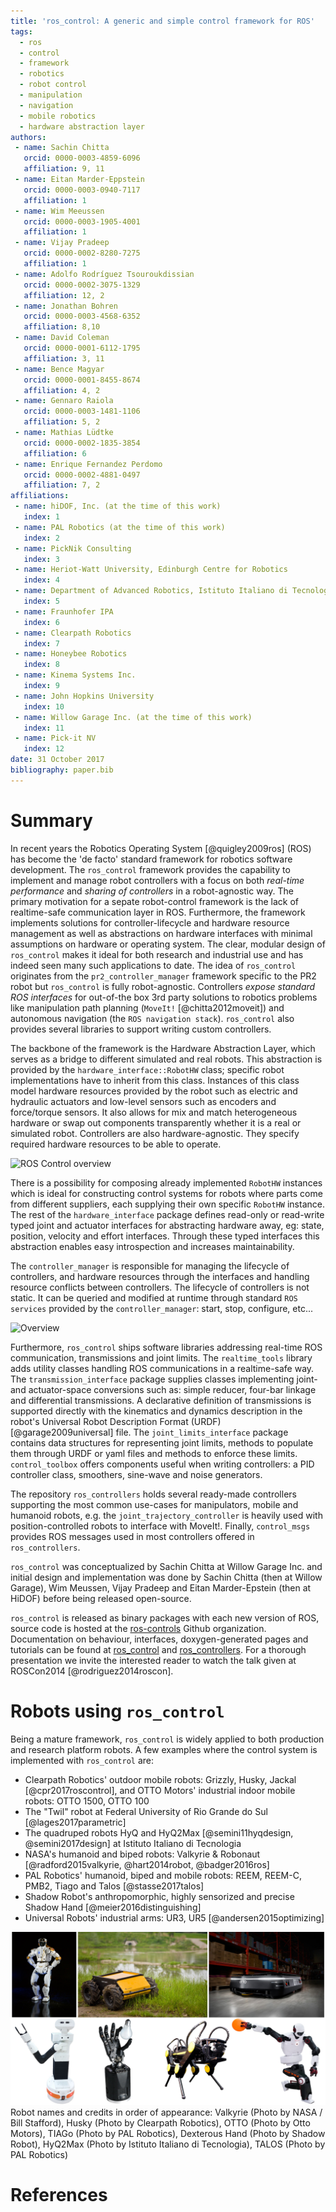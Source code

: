 ```yaml
---
title: 'ros_control: A generic and simple control framework for ROS'
tags:
  - ros
  - control
  - framework
  - robotics
  - robot control
  - manipulation
  - navigation
  - mobile robotics
  - hardware abstraction layer  
authors:
 - name: Sachin Chitta
   orcid: 0000-0003-4859-6096
   affiliation: 9, 11
 - name: Eitan Marder-Eppstein
   orcid: 0000-0003-0940-7117
   affiliation: 1
 - name: Wim Meeussen
   orcid: 0000-0003-1905-4001
   affiliation: 1
 - name: Vijay Pradeep
   orcid: 0000-0002-8280-7275
   affiliation: 1
 - name: Adolfo Rodríguez Tsouroukdissian
   orcid: 0000-0002-3075-1329
   affiliation: 12, 2
 - name: Jonathan Bohren
   orcid: 0000-0003-4568-6352
   affiliation: 8,10
 - name: David Coleman
   orcid: 0000-0001-6112-1795
   affiliation: 3, 11
 - name: Bence Magyar
   orcid: 0000-0001-8455-8674
   affiliation: 4, 2
 - name: Gennaro Raiola
   orcid: 0000-0003-1481-1106
   affiliation: 5, 2
 - name: Mathias Lüdtke
   orcid: 0000-0002-1835-3854
   affiliation: 6
 - name: Enrique Fernandez Perdomo
   orcid: 0000-0002-4881-0497
   affiliation: 7, 2
affiliations:
 - name: hiDOF, Inc. (at the time of this work)
   index: 1
 - name: PAL Robotics (at the time of this work)
   index: 2
 - name: PickNik Consulting
   index: 3
 - name: Heriot-Watt University, Edinburgh Centre for Robotics
   index: 4
 - name: Department of Advanced Robotics, Istituto Italiano di Tecnologia (IIT)
   index: 5
 - name: Fraunhofer IPA
   index: 6
 - name: Clearpath Robotics
   index: 7
 - name: Honeybee Robotics
   index: 8
 - name: Kinema Systems Inc.
   index: 9
 - name: John Hopkins University
   index: 10
 - name: Willow Garage Inc. (at the time of this work)
   index: 11
 - name: Pick-it NV
   index: 12
date: 31 October 2017
bibliography: paper.bib
---
```

# Summary

In recent years the Robotics Operating System [@quigley2009ros] (ROS) has become the 'de facto' standard framework for robotics software development. The `ros_control` framework provides the capability to implement and manage robot controllers with a focus on both _real-time performance_ and _sharing of controllers_ in a robot-agnostic way. The primary motivation for a sepate robot-control framework is the lack of realtime-safe communication layer in ROS. Furthermore, the framework implements solutions for controller-lifecycle and hardware resource management as well as abstractions on hardware interfaces with minimal assumptions on hardware or operating system. The clear, modular design of `ros_control` makes it ideal for both research and industrial use and has indeed seen many such applications to date. The idea of `ros_control` originates from the `pr2_controller_manager` framework specific to the PR2 robot but `ros_control` is fully robot-agnostic. Controllers _expose standard ROS interfaces_ for out-of-the box 3rd party solutions to robotics problems like manipulation path planning (`MoveIt!` [@chitta2012moveit]) and autonomous navigation (the `ROS navigation stack`). `ros_control` also provides several libraries to support writing custom controllers.
<!-- with some ideas borrowed from OROCOS [@bruyninckx2001open].  -->

The backbone of the framework is the Hardware Abstraction Layer, which serves as a bridge to different simulated and real robots. This abstraction is provided by the `hardware_interface::RobotHW` class; specific robot implementations have to inherit from this class. Instances of this class model hardware resources provided by the robot such as electric and hydraulic actuators and low-level sensors such as encoders and force/torque sensors. It also allows for mix and match heterogeneous hardware or swap out components transparently whether it is a real or simulated robot. Controllers are also hardware-agnostic. They specify required hardware resources to be able to operate. 

![ROS Control overview](images/ros_control_overview.png) 

There is a possibility for composing already implemented `RobotHW` instances which is ideal for constructing control systems for robots where parts come from different suppliers, each supplying their own specific `RobotHW` instance. The rest of the `hardware_interface` package defines read-only or read-write typed joint and actuator interfaces for abstracting hardware away, eg: state, position, velocity and effort interfaces. Through these typed interfaces this abstraction enables easy introspection and increases maintainability.

The `controller_manager` is responsible for managing the lifecycle of controllers, and hardware resources through the interfaces and handling resource conflicts between controllers. The lifecycle of controllers is not static. It can be queried and modified at runtime through standard `ROS services` provided by the `controller_manager`: start, stop, configure, etc...

![Overview](images/overview.png)

Furthermore, `ros_control` ships software libraries addressing real-time ROS communication, transmissions and joint limits. The `realtime_tools` library adds utility classes handling ROS communications in a realtime-safe way. The `transmission_interface` package supplies classes implementing joint- and actuator-space conversions such as: simple reducer, four-bar linkage and differential transmissions. A declarative definition of transmissions is supported directly with the kinematics and dynamics description in the robot's Universal Robot Description Format (URDF) [@garage2009universal] file. The `joint_limits_interface` package contains data structures for representing joint limits, methods to populate them through URDF or yaml files and methods to enforce these limits. `control_toolbox` offers components useful when writing controllers: a PID controller class, smoothers, sine-wave and noise generators. 

The repository `ros_controllers` holds several ready-made controllers supporting the most common use-cases for manipulators, mobile and humanoid robots, e.g. the `joint_trajectory_controller` is heavily used with position-controlled robots to interface with MoveIt!. Finally, `control_msgs` provides ROS messages used in most controllers offered in `ros_controllers`.

`ros_control` was conceptualized by Sachin Chitta at Willow Garage Inc. and initial design and implementation was done by Sachin Chitta (then at Willow Garage), Wim Meussen, Vijay Pradeep and Eitan Marder-Epstein (then at HiDOF) before being released open-source.

`ros_control` is released as binary packages with each new version of ROS, source code is hosted at the [ros-controls](https://github.com/ros-controls) Github organization. Documentation on behaviour, interfaces, doxygen-generated pages and tutorials can be found at [ros_control](http://wiki.ros.org/ros_control) and [ros_controllers](http://wiki.ros.org/ros_controllers). For a thorough presentation we invite the interested reader to watch the talk given at ROSCon2014 [@rodriguez2014roscon].

# Robots using `ros_control`

Being a mature framework, `ros_control` is widely applied to both production and research platform robots. A few examples where the control system is implemented with `ros_control` are:
- Clearpath Robotics' outdoor mobile robots: Grizzly, Husky, Jackal [@cpr2017roscontrol], and OTTO Motors' industrial indoor mobile robots: OTTO 1500, OTTO 100
- The "Twil" robot at Federal University of Rio Grande do Sul [@lages2017parametric]
- The quadruped robots HyQ and HyQ2Max [@semini11hyqdesign, @semini2017design] at Istituto Italiano di Tecnologia
- NASA's humanoid and biped robots: Valkyrie & Robonaut [@radford2015valkyrie, @hart2014robot, @badger2016ros]
- PAL Robotics' humanoid, biped and mobile robots: REEM, REEM-C, PMB2, Tiago and Talos [@stasse2017talos] 
- Shadow Robot's anthropomorphic, highly sensorized and precise Shadow Hand [@meier2016distinguishing]
- Universal Robots' industrial arms: UR3, UR5 [@andersen2015optimizing]

![Robots montage](images/ros_control_montage.jpg)
Robot names and credits in order of appearance: Valkyrie (Photo by NASA / Bill Stafford), Husky (Photo by Clearpath Robotics), OTTO (Photo by Otto Motors), TIAGo (Photo by PAL Robotics), Dexterous Hand (Photo by Shadow Robot), HyQ2Max (Photo by Istituto Italiano di Tecnologia), TALOS (Photo by PAL Robotics)

# References
